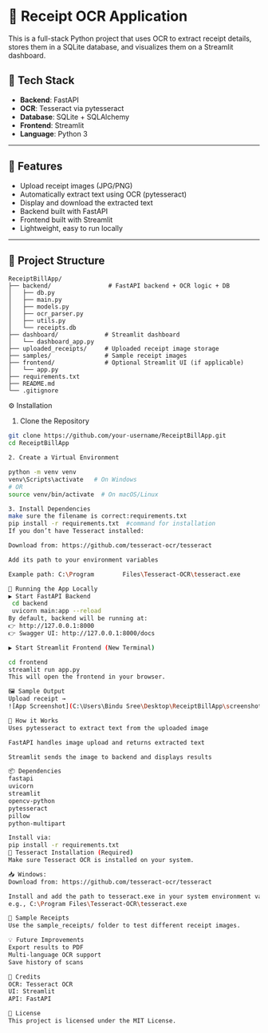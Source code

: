 # 🧾 Receipt OCR Application

This is a full-stack Python project that uses OCR to extract receipt details, stores them in a SQLite database, and visualizes them on a Streamlit dashboard.

## 🔧 Tech Stack

- **Backend**: FastAPI
- **OCR**: Tesseract via pytesseract
- **Database**: SQLite + SQLAlchemy
- **Frontend**: Streamlit
- **Language**: Python 3

---

## 📌 Features

- Upload receipt images (JPG/PNG)
- Automatically extract text using OCR (pytesseract)
- Display and download the extracted text
- Backend built with FastAPI
- Frontend built with Streamlit
- Lightweight, easy to run locally

---


## 📁 Project Structure

```
ReceiptBillApp/
├── backend/                # FastAPI backend + OCR logic + DB
│   ├── db.py
│   ├── main.py
│   ├── models.py
│   ├── ocr_parser.py
│   ├── utils.py
│   └── receipts.db
├── dashboard/             # Streamlit dashboard
│   └── dashboard_app.py
├── uploaded_receipts/     # Uploaded receipt image storage
├── samples/               # Sample receipt images
├── frontend/              # Optional Streamlit UI (if applicable)
│   └── app.py
├── requirements.txt
├── README.md
└── .gitignore
```


⚙️ Installation
1. Clone the Repository

```bash
git clone https://github.com/your-username/ReceiptBillApp.git
cd ReceiptBillApp

2. Create a Virtual Environment

python -m venv venv
venv\Scripts\activate   # On Windows
# OR
source venv/bin/activate  # On macOS/Linux

3. Install Dependencies
make sure the filename is correct:requirements.txt
pip install -r requirements.txt  #command for installation
If you don’t have Tesseract installed:

Download from: https://github.com/tesseract-ocr/tesseract

Add its path to your environment variables

Example path: C:\Program        Files\Tesseract-OCR\tesseract.exe

🚀 Running the App Locally
▶️ Start FastAPI Backend
 cd backend
 uvicorn main:app --reload
By default, backend will be running at:
👉 http://127.0.0.1:8000
👉 Swagger UI: http://127.0.0.1:8000/docs

▶️ Start Streamlit Frontend (New Terminal)

cd frontend
streamlit run app.py
This will open the frontend in your browser.

🖼️ Sample Output
Upload receipt →
![App Screenshot](C:\Users\Bindu Sree\Desktop\ReceiptBillApp\screenshot.png)

🧠 How it Works
Uses pytesseract to extract text from the uploaded image

FastAPI handles image upload and returns extracted text

Streamlit sends the image to backend and displays results

📦 Dependencies
fastapi
uvicorn
streamlit
opencv-python
pytesseract
pillow
python-multipart

Install via:
pip install -r requirements.txt
🔧 Tesseract Installation (Required)
Make sure Tesseract OCR is installed on your system.

📥 Windows:
Download from: https://github.com/tesseract-ocr/tesseract

Install and add the path to tesseract.exe in your system environment variables
e.g., C:\Program Files\Tesseract-OCR\tesseract.exe

📁 Sample Receipts
Use the sample_receipts/ folder to test different receipt images.

💡 Future Improvements
Export results to PDF
Multi-language OCR support
Save history of scans

🙌 Credits
OCR: Tesseract OCR
UI: Streamlit
API: FastAPI

📜 License
This project is licensed under the MIT License.